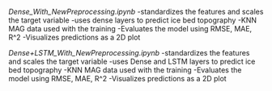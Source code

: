 *Dense_With_NewPreprocessing.ipynb*
-standardizes the features and scales the target variable
-uses dense layers to predict ice bed topography
-KNN MAG data used with the training
-Evaluates the model using RMSE, MAE, R^2
-Visualizes predictions as a 2D plot


*Dense+LSTM_With_NewPreprocessing.ipynb*
-standardizes the features and scales the target variable
-uses Dense and LSTM layers to predict ice bed topography
-KNN MAG data used with the training
-Evaluates the model using RMSE, MAE, R^2
-Visualizes predictions as a 2D plot


